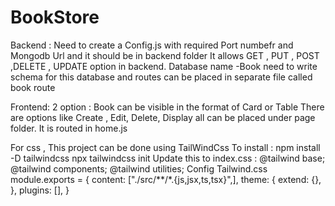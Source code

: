 # BookStore

Backend :
  Need to create a Config.js with required Port numbefr and Mongodb Url and it should be in backend folder
  It allows GET , PUT , POST ,DELETE , UPDATE option in backend.
  Database name -Book need to write schema for this database and routes can be placed in separate file called book route

Frontend:
  2 option : Book can be visible in the format of Card or Table 
  There are options like Create , Edit, Delete, Display all can be placed under page folder. It is routed in home.js 

For css , This project can be done using TailWindCss 
To install :
  npm install -D tailwindcss
  npx tailwindcss init
Update this to index.css :
  @tailwind base;
  @tailwind components;
  @tailwind utilities;
Config Tailwind.css
  module.exports = {
  content: ["./src/**/*.{js,jsx,ts,tsx}",],
  theme: {
    extend: {},
  },
  plugins: [],
  }
